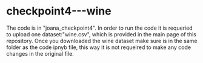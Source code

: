 # checkpoint4---wine

The code is in "joana_checkpoint4". In order to run the code it is requeried to upload one dataset:"wine.csv", which is provided in the main page of this repository.
Once you downloaded the wine dataset make sure is in the same folder as the code ipnyb file, this way it is not requeired to make any code changes in the original file.
